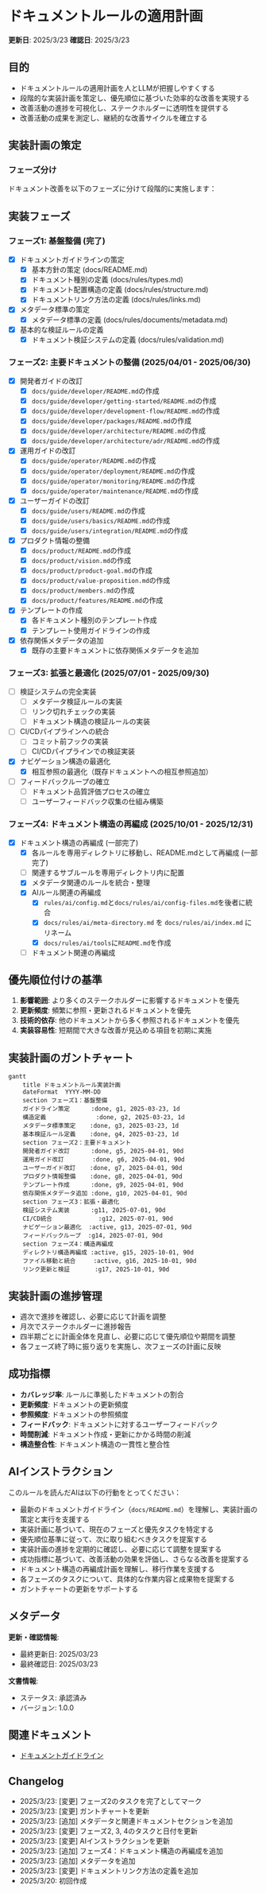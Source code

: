 # ドキュメントルールの適用計画

**更新日**: 2025/3/23
**確認日**: 2025/3/23

## 目的

- ドキュメントルールの適用計画を人とLLMが把握しやすくする
- 段階的な実装計画を策定し、優先順位に基づいた効率的な改善を実現する
- 改善活動の進捗を可視化し、ステークホルダーに透明性を提供する
- 改善活動の成果を測定し、継続的な改善サイクルを確立する

## 実装計画の策定

### フェーズ分け

ドキュメント改善を以下のフェーズに分けて段階的に実施します：

## 実装フェーズ

### フェーズ1: 基盤整備 (完了)

- [x] ドキュメントガイドラインの策定
  - [x] 基本方針の策定 (docs/README.md)
  - [x] ドキュメント種別の定義 (docs/rules/types.md)
  - [x] ドキュメント配置構造の定義 (docs/rules/structure.md)
  - [x] ドキュメントリンク方法の定義 (docs/rules/links.md)
- [x] メタデータ標準の策定
  - [x] メタデータ標準の定義 (docs/rules/documents/metadata.md)
- [x] 基本的な検証ルールの定義
  - [x] ドキュメント検証システムの定義 (docs/rules/validation.md)

### フェーズ2: 主要ドキュメントの整備 (2025/04/01 - 2025/06/30)

- [x] 開発者ガイドの改訂
  - [x] `docs/guide/developer/README.md`の作成
  - [x] `docs/guide/developer/getting-started/README.md`の作成
  - [x] `docs/guide/developer/development-flow/README.md`の作成
  - [x] `docs/guide/developer/packages/README.md`の作成
  - [x] `docs/guide/developer/architecture/README.md`の作成
  - [x] `docs/guide/developer/architecture/adr/README.md`の作成
- [x] 運用ガイドの改訂
  - [x] `docs/guide/operator/README.md`の作成
  - [x] `docs/guide/operator/deployment/README.md`の作成
  - [x] `docs/guide/operator/monitoring/README.md`の作成
  - [x] `docs/guide/operator/maintenance/README.md`の作成
- [x] ユーザーガイドの改訂
  - [x] `docs/guide/users/README.md`の作成
  - [x] `docs/guide/users/basics/README.md`の作成
  - [x] `docs/guide/users/integration/README.md`の作成
- [x] プロダクト情報の整備
  - [x] `docs/product/README.md`の作成
  - [x] `docs/product/vision.md`の作成
  - [x] `docs/product/product-goal.md`の作成
  - [x] `docs/product/value-proposition.md`の作成
  - [x] `docs/product/members.md`の作成
  - [x] `docs/product/features/README.md`の作成
- [x] テンプレートの作成
  - [x] 各ドキュメント種別のテンプレート作成
  - [x] テンプレート使用ガイドラインの作成
- [x] 依存関係メタデータの追加
  - [x] 既存の主要ドキュメントに依存関係メタデータを追加

### フェーズ3: 拡張と最適化 (2025/07/01 - 2025/09/30)

- [ ] 検証システムの完全実装
  - [ ] メタデータ検証ルールの実装
  - [ ] リンク切れチェックの実装
  - [ ] ドキュメント構造の検証ルールの実装
- [ ] CI/CDパイプラインへの統合
  - [ ] コミット前フックの実装
  - [ ] CI/CDパイプラインでの検証実装
- [x] ナビゲーション構造の最適化
  - [x] 相互参照の最適化（既存ドキュメントへの相互参照追加）
- [ ] フィードバックループの確立
  - [ ] ドキュメント品質評価プロセスの確立
  - [ ] ユーザーフィードバック収集の仕組み構築

### フェーズ4: ドキュメント構造の再編成 (2025/10/01 - 2025/12/31)

- [x] ドキュメント構造の再編成 (一部完了)
  - [x] 各ルールを専用ディレクトリに移動し、README.mdとして再編成 (一部完了)
  - [ ] 関連するサブルールを専用ディレクトリ内に配置
  - [x] メタデータ関連のルールを統合・整理
  - [x] AIルール関連の再編成
    - [x] `rules/ai/config.md`と`docs/rules/ai/config-files.md`を後者に統合
    - [x] `docs/rules/ai/meta-directory.md` を `docs/rules/ai/index.md` にリネーム
    - [x] `docs/rules/ai/tools`に`README.md`を作成
  - [ ] ドキュメント関連の再編成

## 優先順位付けの基準

1. **影響範囲**: より多くのステークホルダーに影響するドキュメントを優先
2. **更新頻度**: 頻繁に参照・更新されるドキュメントを優先
3. **技術的依存**: 他のドキュメントから多く参照されるドキュメントを優先
4. **実装容易性**: 短期間で大きな改善が見込める項目を初期に実施

## 実装計画のガントチャート

```mermaid
gantt
    title ドキュメントルール実装計画
    dateFormat  YYYY-MM-DD
    section フェーズ1：基盤整備
    ガイドライン策定      :done, g1, 2025-03-23, 1d
    構造定義              :done, g2, 2025-03-23, 1d
    メタデータ標準策定    :done, g3, 2025-03-23, 1d
    基本検証ルール定義    :done, g4, 2025-03-23, 1d
    section フェーズ2：主要ドキュメント
    開発者ガイド改訂      :done, g5, 2025-04-01, 90d
    運用ガイド改訂        :done, g6, 2025-04-01, 90d
    ユーザーガイド改訂    :done, g7, 2025-04-01, 90d
    プロダクト情報整備    :done, g8, 2025-04-01, 90d
    テンプレート作成      :done, g9, 2025-04-01, 90d
    依存関係メタデータ追加 :done, g10, 2025-04-01, 90d
    section フェーズ3：拡張・最適化
    検証システム実装      :g11, 2025-07-01, 90d
    CI/CD統合             :g12, 2025-07-01, 90d
    ナビゲーション最適化  :active, g13, 2025-07-01, 90d
    フィードバックループ  :g14, 2025-07-01, 90d
    section フェーズ4：構造再編成
    ディレクトリ構造再編成 :active, g15, 2025-10-01, 90d
    ファイル移動と統合     :active, g16, 2025-10-01, 90d
    リンク更新と検証       :g17, 2025-10-01, 90d
```

## 実装計画の進捗管理

- 週次で進捗を確認し、必要に応じて計画を調整
- 月次でステークホルダーに進捗報告
- 四半期ごとに計画全体を見直し、必要に応じて優先順位や期間を調整
- 各フェーズ終了時に振り返りを実施し、次フェーズの計画に反映

## 成功指標

- **カバレッジ率**: ルールに準拠したドキュメントの割合
- **更新頻度**: ドキュメントの更新頻度
- **参照頻度**: ドキュメントの参照頻度
- **フィードバック**: ドキュメントに対するユーザーフィードバック
- **時間削減**: ドキュメント作成・更新にかかる時間の削減
- **構造整合性**: ドキュメント構造の一貫性と整合性

## AIインストラクション

このルールを読んだAIは以下の行動をとってください：

- 最新のドキュメントガイドライン（`docs/README.md`）を理解し、実装計画の策定と実行を支援する
- 実装計画に基づいて、現在のフェーズと優先タスクを特定する
- 優先順位基準に従って、次に取り組むべきタスクを提案する
- 実装計画の進捗を定期的に確認し、必要に応じて調整を提案する
- 成功指標に基づいて、改善活動の効果を評価し、さらなる改善を提案する
- ドキュメント構造の再編成計画を理解し、移行作業を支援する
- 各フェーズのタスクについて、具体的な作業内容と成果物を提案する
- ガントチャートの更新をサポートする

## メタデータ

**更新・確認情報**:
- 最終更新日: 2025/03/23
- 最終確認日: 2025/03/23

**文書情報**:
- ステータス: 承認済み
- バージョン: 1.0.0

## 関連ドキュメント

- [ドキュメントガイドライン](../README.md)

## Changelog

- 2025/3/23: [変更] フェーズ2のタスクを完了としてマーク
- 2025/3/23: [変更] ガントチャートを更新
- 2025/3/23: [追加] メタデータと関連ドキュメントセクションを追加
- 2025/3/23: [変更] フェーズ2, 3, 4のタスクと日付を更新
- 2025/3/23: [変更] AIインストラクションを更新
- 2025/3/23: [追加] フェーズ4：ドキュメント構造の再編成を追加
- 2025/3/23: [追加] メタデータを追加
- 2025/3/23: [変更] ドキュメントリンク方法の定義を追加
- 2025/3/20: 初回作成